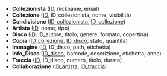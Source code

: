 * **Collezionista** (<u>ID</u>, nickname, email) <br>
* **Collezione** (<u>ID</u>, ID_collezionista, nome, visibilità) <br>
* **Condivisione** (<u>ID_collezionista</u>, <u>ID_collezione</u>) <br>
* **Artista** (<u>ID</u>, nome, tipo) <br>
* **Disco** (<u>ID</u>, ID_autore, titolo, genere, formato, copertina) <br>
* **Copia** (<u>ID_collezione</u>, <u>ID_disco</u>, stato, quantità) <br>
* **Immagine** (<u>ID</u>, ID_disco, path, etichetta) <br>
* **Info_Disco** (<u>ID_disco</u>, barcode, descrizione, etichetta, anno) <br>
* **Traccia** (<u>ID</u>, ID_disco, numero, titolo, durata) <br>
* **Collaborazione** (<u>ID_artista</u>, <u>ID_traccia</u>)

